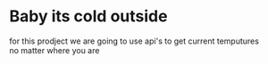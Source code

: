 # Baby its cold outside

for this prodject we are going to use api's to get current temputures \
no matter where you are